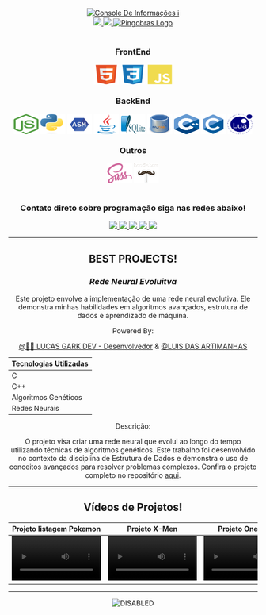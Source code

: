 <div align="center">
<a href="https://pingobras.glitch.me">
 <img src="https://readme-typing-svg.demolab.com?font=Monoton&weight=800&duration=2000&pause=1000&color=CC00FF&background=000000&center=verdadeiro&vCenter=verdadeiro&multiline=true&repeat=verdadeiro&width=550&height=200&lines=Bem-vindo+ao+perfil+de+LUIS+DAS+ARTIMANHAS!+%F0%9F%98%81;Sou+um+desenvolvedor+de+jogos.;Experi%C3%AAncia+como+t%C3%A9cnico+de+inform%C3%A1tica%2C;Montagem+e+manuten%C3%A7%C3%A3o+de+computadores%2C+e+redes.;Estou+sempre+em+busca+de+desafios+e+oportunidades.;Vamos+explorar+o+mundo+da+tecnologia+juntos!+%F0%9F%9A%80%F0%9F%92%BB" alt="Console De Informações ℹ" />
</a>

 <div>
   <a href="https://github.com/LUISDASARTIMANHAS"> 
   <img width="55%"
    src="https://github-readme-stats.vercel.app/api/top-langs/?username=LUISDASARTIMANHAS&layout=compact&langs_count=10&theme=tokyonight"/>
    <img width="55%"
    src="https://github-readme-stats.vercel.app/api?username=LUISDASARTIMANHAS&show_icons=true&theme=tokyonight&include_all_commits=true&count_private=true"/>
    </a>
 
 <a href="https://pingobras.glitch.me" target="_blank">
    <img width="55%"
     src="https://cdn.glitch.global/b39d6a4a-0e14-4b41-930d-29d3ccd6c137/PINGOBRAS LOGO.png?v=1678209428960"    
     alt="Pingobras Logo"/>
    </a>

</div>
<div style="display: inline_block">
 <br>
 
  ### FrontEnd
 
  <img align="center" title="HTML" alt="HTML" height="40" width="50" src="https://raw.githubusercontent.com/devicons/devicon/master/icons/html5/html5-original.svg">
  <img align="center" title="CSS" alt="CSS" height="40" width="50" src="https://raw.githubusercontent.com/devicons/devicon/master/icons/css3/css3-original.svg">
  <img align="center" title="JS" alt="Js" height="40" width="50" src="https://raw.githubusercontent.com/devicons/devicon/master/icons/javascript/javascript-plain.svg">

  ### BackEnd
  <img align="center" title="Node JS" alt="Node JS" height="40" width="50" src="https://github.com/LUISDASARTIMANHAS/LUISDASARTIMANHAS/blob/main/src/assets/icons/nodejs-logo.png?raw=true">
  <img align="center" title="Python" alt="Python" height="40" width="50" src="https://raw.githubusercontent.com/LUISDASARTIMANHAS/LUISDASARTIMANHAS/d4b7a85761792aa799dc925c1ce6132358a3bd85/src/assets/icons/Python-logo-notext.svg">
  <img align="center" title="Assembly" alt="Assembly" height="40" width="50" src="https://github.com/LUISDASARTIMANHAS/LUISDASARTIMANHAS/blob/main/src/assets/icons/Assembly-icon.png">
  <img align="center" title="Java" alt="Java" height="40" width="50" src="https://raw.githubusercontent.com/LUISDASARTIMANHAS/LUISDASARTIMANHAS/d4b7a85761792aa799dc925c1ce6132358a3bd85/src/assets/icons/java-original.svg">
 <img align="center" title="SQLite" alt="SQLite" height="40" width="50" src="https://github.com/LUISDASARTIMANHAS/LUISDASARTIMANHAS/blob/main/src/assets/icons/sqlite370_banner.gif?raw=true">
 <img align="center" title="MySQL" alt="MySQL" height="40" width="50" src="https://raw.githubusercontent.com/LUISDASARTIMANHAS/LUISDASARTIMANHAS/main/src/assets/icons/mysql-logo-3d.png">
 <img align="center" title="Linguagem C++" alt="Linguagem C++" height="40" width="50" src="https://raw.githubusercontent.com/LUISDASARTIMANHAS/LUISDASARTIMANHAS/main/src/assets/icons/C%2B%2B_Logo.png">
  <img align="center" title="Linguagem C" alt="Linguagem C" height="40" width="50" src="https://raw.githubusercontent.com/LUISDASARTIMANHAS/LUISDASARTIMANHAS/d4b7a85761792aa799dc925c1ce6132358a3bd85/src/assets/icons/c-original.svg">
  <img align="center" title="Lua Programming" alt="Lua Programming" height="40" width="50" src="https://raw.githubusercontent.com/LUISDASARTIMANHAS/LUISDASARTIMANHAS/d4b7a85761792aa799dc925c1ce6132358a3bd85/src/assets/icons/lua-plain-wordmark.svg">

  ### Outros
  <img align="center" title="Sass" alt="Sass" height="40" width="50" src="https://github.com/LUISDASARTIMANHAS/SASS-PROJECT/blob/main/src/assets/logo.svg">
  <img align="center" title="Handlebarsjs" alt="Handlebarsjs" height="40" width="50" src="https://github.com/LUISDASARTIMANHAS/LUISDASARTIMANHAS/blob/main/src/assets/icons/handlebars_logo.png?raw=true">
</div>
 
 <br>
 
  ### Contato direto sobre programação siga nas redes abaixo!
 
<div sync="785Ping"> 
 <a href="https://discord.gg/TUpNd6CQgg" target="_blank">
  <img src="https://img.shields.io/badge/Discord-7289DA?style=for-the-badge&logo=discord&logoColor=white" target="_blank">
 </a> 
 
  <a href = "mailto:luisaugustodesouza785@gmail.com">
   <img src="https://img.shields.io/badge/-Gmail-%23333?style=for-the-badge&logo=gmail&logoColor=white" target="_blank">
 </a>
 
 <a href="https://wa.me/5527995744791" target="_blank">
  <img src="https://static.whatsapp.net/rsrc.php/v3/yz/r/ujTY9i_Jhs1.png" target="_blank">
 </a> 
 
 <a href="https://www.instagram.com/luis_das_artimanhas/" target="_blank">
  <img src="https://static.cdninstagram.com/rsrc.php/v3/yI/r/VsNE-OHk_8a.png" target="_blank">
 </a> 
 
 <a href="https://www.ifes.edu.br/" target="_blank">
  <img src="https://ifes.edu.br/templates/padraogoverno01/favicon-32x32.png" >
 </a> 

</div>

***

<div>
  
  ## BEST PROJECTS!
   ### _Rede Neural Evoluitva_
   
Este projeto envolve a implementação de uma rede neural evolutiva. Ele demonstra minhas habilidades em algoritmos avançados, estrutura de dados e aprendizado de máquina.

Powered By:

<a href="https://github.com/LucasGarkDev">@👨‍💻 LUCAS GARK DEV - Desenvolvedor</a>
&
<a href="https://github.com/LUISDASARTIMANHAS">@LUIS DAS ARTIMANHAS</a>

| Tecnologias Utilizadas |
|------------------------|
| C   | 
| C++ |
| Algoritmos Genéticos |
| Redes Neurais |

Descrição:

O projeto visa criar uma rede neural que evolui ao longo do tempo utilizando técnicas de algoritmos genéticos. Este trabalho foi desenvolvido no contexto da disciplina de Estrutura de Dados e demonstra o uso de conceitos avançados para resolver problemas complexos.
Confira o projeto completo no repositório 
<a href="https://github.com/LUISDASARTIMANHAS/IFES-SISTEMAS-DE-INFORMACAO/tree/PROG/ESTRUTURA%20DE%20DADOS/LISTA%20ALINHADA/TrabalhoDeRNAEvolutiva">aqui</a>.

 </div>

***

 <div>
  
  ## Vídeos de Projetos!


  Projeto listagem Pokemon | Projeto X-Men | Projeto One Piece | Projeto Landing Page GTA
  :----------------------: | :-----------: | :---------------: | :-:
  <video src='https://github.com/LUISDASARTIMANHAS/LUISDASARTIMANHAS/assets/75493473/869cec13-fc95-4c48-92c8-291bddcfd209' width=180/> | <video src='https://github.com/LUISDASARTIMANHAS/LUISDASARTIMANHAS/assets/75493473/9c4da860-300d-4792-849e-b7045916f345' width=180/> | <video src='https://github.com/LUISDASARTIMANHAS/LUISDASARTIMANHAS/assets/75493473/f879a0a6-ab3a-4737-96c5-b4ad03bb0408' width=180/> | <video src='https://github.com/LUISDASARTIMANHAS/LUISDASARTIMANHAS/assets/75493473/090be9af-417b-4849-84b4-f7084ae8b899' width=180/>  
  
 </div>
 
 ***

![DISABLED](##https://github-profile-trophy.vercel.app/?theme=dracula&username=LUISDASARTIMANHAS&column=3&margin-w=15&margin-h=15)
</div>
